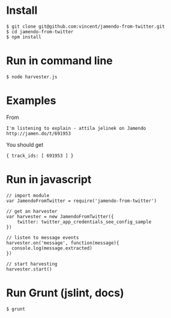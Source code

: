 # Install
```
$ git clone git@github.com:vincent/jamendo-from-twitter.git
$ cd jamendo-from-twitter
$ npm install
```

# Run in command line
```
$ node harvester.js
```

# Examples
From 
```
I'm listening to explain - attila jelinek on Jamendo http://jamen.do/t/691953
```

You should get
```
{ track_ids: [ 691953 ] }
```

# Run in javascript
```
// import module
var JamendoFromTwitter = require('jamendo-from-twitter')

// get an harvester
var harvester = new JamendoFromTwitter({
	twitter: twitter_app_credentials_see_config_sample
})

// listen to message events
harvester.on('message', function(message){
  console.log(message.extracted)
})

// start harvesting
harvester.start()
```

# Run Grunt (jslint, docs)
```
$ grunt
```
